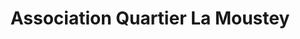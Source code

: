 ---
title: "Association Quartier La Moustey"
url: /saint-pierre-du-mont/association-quartier-la-moustey/
shop: vélo
---